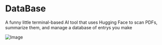 # DataBase
A funny little terminal-based AI tool that uses Hugging Face to scan PDFs, summarize them, and manage a  database of entrys you make


![Image](https://github.com/user-attachments/assets/ee88ab14-aeb7-4953-9879-69099308f7d7)
